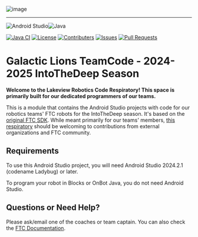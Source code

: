 
![image](https://github.com/user-attachments/assets/209a029e-211d-40fe-bc4b-fef26d3470d0)
___

![Android Studio](https://img.shields.io/badge/built_in-Android_Studio-3DDC84?style=for-the-badge)![Java](https://img.shields.io/badge/with-java-%23ED8B00.svg?style=for-the-badge)

[![Java CI](https://github.com/ftcteam5858/GalacticLions-Starter/actions/workflows/java.yml/badge.svg)](https://github.com/ftcteam5898/GalacticLions-Starter/actions/workflows/java.yml)
[![License](https://img.shields.io/github/license/ftcteam5898/GalacticLions-Starter?color=0088ff)](https://raw.githubusercontent.com/ftcteam5898/GalacticLions-Starter/refs/heads/master/LICENSE)
[![Contributers](https://img.shields.io/github/contributors/ftcteam5898/GalacticLions-Starter?color=0088ff)](https://github.com/ftcteam5898/GalacticLions-Starter/graphs/contributors)
[![Issues](https://img.shields.io/github/issues/ftcteam5898/GalacticLions-Starter?color=0088ff)](https://github.com/ftcteam5898/GalacticLions-Starter/issues)
[![Pull Requests](https://img.shields.io/github/issues-pr/ftcteam5898/GalacticLions-Starter?color=0088ff)](https://github.com/ftcteam5898/GalacticLions-Starter/pulls)

# Galactic Lions TeamCode - 2024-2025 IntoTheDeep Season
**Welcome to the Lakeview Robotics Code Respiratory! This space is primarily built for our dedicated programmers of our teams.**

This is a module that contains the Android Studio projects with code for our robotics teams' FTC robots for the IntoTheDeep season. It's based on the [original FTC SDK](https://github.com/FIRST-Tech-Challenge/FtcRobotController). While meant primarily for our teams' members, [this respiratory](https://github.com/ftcteam5898/GalacticLions-Starter) should be welcoming to contributions from external organizations and FTC community.

## Requirements

To use this Android Studio project, you will need Android Studio 2024.2.1 (codename Ladybug) or later.

To program your robot in Blocks or OnBot Java, you do not need Android Studio.

## Questions or Need Help?
Please ask/email one of the coaches or team captain.
You can also check the [FTC Documentation](https://ftc-docs.firstinspires.org/en/latest/).

